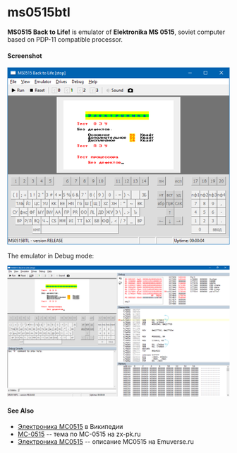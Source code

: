 # ms0515btl
**MS0515 Back to Life!** is emulator of **Elektronika MS 0515**, soviet computer based on PDP-11 compatible processor.

#### Screenshot

![](screenshot/MS0515BTL.png)

The emulator in Debug mode:

![](screenshot/MS0515BTL-debugger.png)

#### See Also
* [Электроника МС0515](https://ru.wikipedia.org/wiki/%D0%AD%D0%BB%D0%B5%D0%BA%D1%82%D1%80%D0%BE%D0%BD%D0%B8%D0%BA%D0%B0_%D0%9C%D0%A1_0515) в Википедии
* [МС-0515](http://zx-pk.ru/threads/15146-ms-0515.html) -- тема по МС-0515 на zx-pk.ru
* [Электроника МС0515](http://www.emuverse.ru/wiki/%D0%AD%D0%BB%D0%B5%D0%BA%D1%82%D1%80%D0%BE%D0%BD%D0%B8%D0%BA%D0%B0_%D0%9C%D0%A10515) -- описание МС0515 на Emuverse.ru
